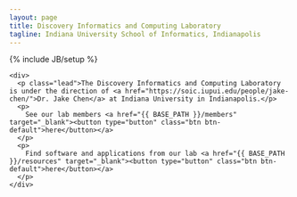 ```yaml
---
layout: page
title: Discovery Informatics and Computing Laboratory
tagline: Indiana University School of Informatics, Indianapolis
---
```

{% include JB/setup %}

<div class="container">

    <div>
      <p class="lead">The Discovery Informatics and Computing Laboratory is under the direction of <a href="https://soic.iupui.edu/people/jake-chen/">Dr. Jake Chen</a> at Indiana University in Indianapolis.</p>
      <p>
        See our lab members <a href="{{ BASE_PATH }}/members" target="_blank"><button type="button" class="btn btn-default">here</button></a>
      </p>
      <p>
        Find software and applications from our lab <a href="{{ BASE_PATH }}/resources" target="_blank"><button type="button" class="btn btn-default">here</button></a>
      </p>
    </div>


</div>